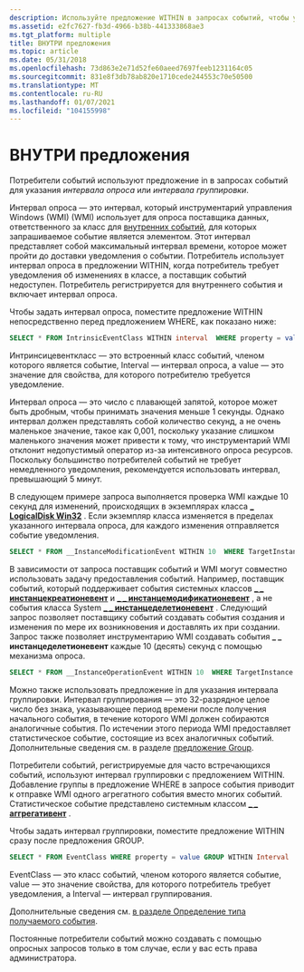 ```yaml
---
description: Используйте предложение WITHIN в запросах событий, чтобы указать интервал опроса или интервал группировки.
ms.assetid: e2fc7627-fb3d-4966-b38b-441333868ae3
ms.tgt_platform: multiple
title: ВНУТРИ предложения
ms.topic: article
ms.date: 05/31/2018
ms.openlocfilehash: 73d863e2e71d52fe60aeed7697feeb1231164c05
ms.sourcegitcommit: 831e8f3db78ab820e1710cede244553c70e50500
ms.translationtype: MT
ms.contentlocale: ru-RU
ms.lasthandoff: 01/07/2021
ms.locfileid: "104155998"
---
```

# <a name="within-clause"></a>ВНУТРИ предложения

Потребители событий используют предложение in в запросах событий для указания *интервала опроса* или *интервала группировки*.

Интервал опроса — это интервал, который инструментарий управления Windows (WMI) (WMI) использует для опроса поставщика данных, ответственного за класс для [внутренних событий](determining-the-type-of-event-to-receive.md), для которых запрашиваемое событие является элементом. Этот интервал представляет собой максимальный интервал времени, которое может пройти до доставки уведомления о событии. Потребитель использует интервал опроса в предложении WITHIN, когда потребитель требует уведомления об изменениях в классе, а поставщик событий недоступен. Потребитель регистрируется для внутреннего события и включает интервал опроса.

Чтобы задать интервал опроса, поместите предложение WITHIN непосредственно перед предложением WHERE, как показано ниже:


```sql
SELECT * FROM IntrinsicEventClass WITHIN interval  WHERE property = value
```



Интринсицевенткласс — это встроенный класс событий, членом которого является событие, Interval — интервал опроса, а value — это значение для свойства, для которого потребителю требуется уведомление.

Интервал опроса — это число с плавающей запятой, которое может быть дробным, чтобы принимать значения меньше 1 секунды. Однако интервал должен представлять собой количество секунд, а не очень маленькое значение, такое как 0,001, поскольку указание слишком маленького значения может привести к тому, что инструментарий WMI отклонит недопустимый оператор из-за интенсивного опроса ресурсов. Поскольку большинство потребителей событий не требует немедленного уведомления, рекомендуется использовать интервал, превышающий 5 минут.

В следующем примере запроса выполняется проверка WMI каждые 10 секунд для изменений, происходящих в экземплярах класса [**\_ LogicalDisk Win32**](/windows/desktop/CIMWin32Prov/win32-logicaldisk) . Если экземпляр класса изменяется в пределах указанного интервала опроса, для каждого изменения отправляется событие уведомления.


```sql
SELECT * FROM __InstanceModificationEvent WITHIN 10  WHERE TargetInstance ISA "Win32_LogicalDisk"
```



В зависимости от запроса поставщик событий и WMI могут совместно использовать задачу предоставления событий. Например, поставщик событий, который поддерживает события системных классов [**\_ \_ инстанцекреатионевент**](--instancecreationevent.md) и [**\_ \_ инстанцемодификатионевент**](--instancemodificationevent.md) , а не события класса System [**\_ \_ инстанцеделетионевент**](--instancedeletionevent.md) . Следующий запрос позволяет поставщику событий создавать события создания и изменения по мере их возникновения и доставлять их при создании. Запрос также позволяет инструментарию WMI создавать события **\_ \_ инстанцеделетионевент** каждые 10 (десять) секунд с помощью механизма опроса.


```sql
SELECT * FROM __InstanceOperationEvent WITHIN 10  WHERE TargetInstance ISA "MyOwnClass"
```



Можно также использовать предложение in для указания интервала группировки. Интервал группирования — это 32-разрядное целое число без знака, указывающее период времени после получения начального события, в течение которого WMI должен собираются аналогичные события. По истечении этого периода WMI предоставляет статистическое событие, состоящие из всех аналогичных событий. Дополнительные сведения см. в разделе [предложение Group](group-clause.md).

Потребители событий, регистрируемые для часто встречающихся событий, используют интервал группировки с предложением WITHIN. Добавление группы в предложение WHERE в запросе события приводит к отправке WMI одного агрегатного события вместо многих событий. Статистическое событие представлено системным классом [**\_ \_ аггрегативент**](--aggregateevent.md) .

Чтобы задать интервал группировки, поместите предложение WITHIN сразу после предложения GROUP.


```sql
SELECT * FROM EventClass WHERE property = value GROUP WITHIN Interval
```



EventClass — это класс событий, членом которого является событие, value — это значение свойства, для которого потребитель требует уведомления, а Interval — интервал группирования.

Дополнительные сведения см. [в разделе Определение типа получаемого события](determining-the-type-of-event-to-receive.md).

Постоянные потребители событий можно создавать с помощью опросных запросов только в том случае, если у вас есть права администратора.

 

 
